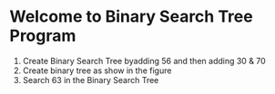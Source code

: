 # Welcome to Binary Search Tree Program
1. Create Binary Search Tree byadding 56 and then adding 30 & 70
2. Create binary tree as show in the figure
3. Search 63 in the Binary Search Tree
